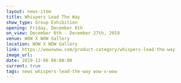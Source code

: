 ```yaml
---
layout: news-item
title: Whispers Lead The Way
show_type: Group Exhibition
opening: Friday, December 6th
on_view: December 6th - December 27th, 2019
venue: WOW X WOW Gallery
location: WOW X WOW Gallery
link: https://wowxwow.com/product-category/whispers-lead-the-way
image_url:
date: 2019-12-06 06:00:00
current: true
tags: news whispers-lead-the-way wow-x-wow
---
```

